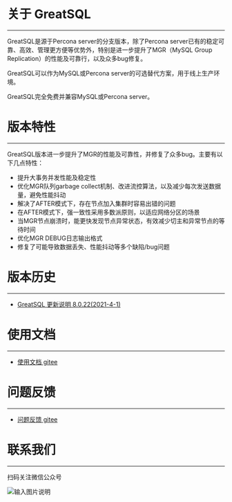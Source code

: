 # 关于 GreatSQL
--- 

GreatSQL是源于Percona server的分支版本，除了Percona server已有的稳定可靠、高效、管理更方便等优势外，特别是进一步提升了MGR（MySQL Group Replication）的性能及可靠行，以及众多bug修复。

GreatSQL可以作为MySQL或Percona server的可选替代方案，用于线上生产环境。

GreatSQL完全免费并兼容MySQL或Percona server。


# 版本特性
---
GreatSQL版本进一步提升了MGR的性能及可靠性，并修复了众多bug。主要有以下几点特性：

- 提升大事务并发性能及稳定性
- 优化MGR队列garbage collect机制、改进流控算法，以及减少每次发送数据量，避免性能抖动
- 解决了AFTER模式下，存在节点加入集群时容易出错的问题
- 在AFTER模式下，强一致性采用多数派原则，以适应网络分区的场景
- 当MGR节点崩溃时，能更快发现节点异常状态，有效减少切主和异常节点的等待时间
- 优化MGR DEBUG日志输出格式
- 修复了可能导致数据丢失、性能抖动等多个缺陷/bug问题


# 版本历史
---
- [GreatSQL 更新说明 8.0.22(2021-4-1)](https://gitee.com/GreatSQL/GreatSQL/blob/master/relnotes/changes-greatsql-8-0-22.md)



# 使用文档
---
- [使用文档 gitee](https://gitee.com/GreatSQL/GreatSQL/wikis)


# 问题反馈
---
- [问题反馈 gitee](https://gitee.com/GreatSQL/GreatSQL/issues)


# 联系我们
---

扫码关注微信公众号

![输入图片说明](https://images.gitee.com/uploads/images/2021/0322/093319_38b5ef38_8779455.jpeg "greatdb微信公众号二维码.jpg")
